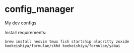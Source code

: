 # config_manager
My dev configs

Install requirements:
```
brew install neovim tmux fish startship alacritty zoxide koekeishiya/formulae/skhd koekeishiya/formulae/yabai
```

